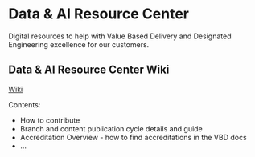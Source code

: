 # **Data & AI Resource Center**

Digital resources to help with Value Based Delivery and Designated Engineering excellence for our customers.


## Data & AI Resource Center Wiki

[Wiki](~/wiki/index.md)  

Contents:
- How to contribute
- Branch and content publication cycle details and guide
- Accreditation Overview - how to find accreditations in the VBD docs
- ... 